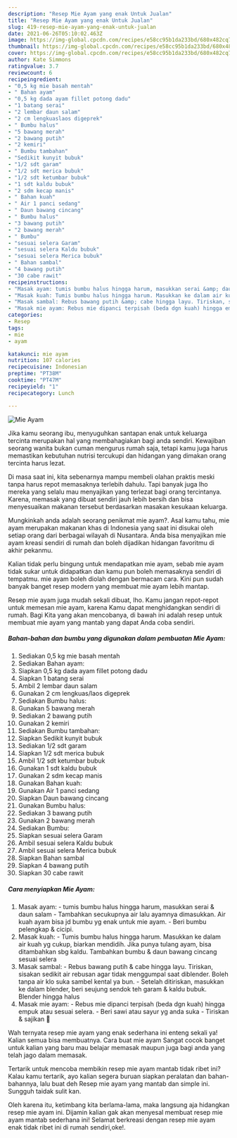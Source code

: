 ```yaml
---
description: "Resep Mie Ayam yang enak Untuk Jualan"
title: "Resep Mie Ayam yang enak Untuk Jualan"
slug: 419-resep-mie-ayam-yang-enak-untuk-jualan
date: 2021-06-26T05:10:02.463Z
image: https://img-global.cpcdn.com/recipes/e58cc95b1da233bd/680x482cq70/mie-ayam-foto-resep-utama.jpg
thumbnail: https://img-global.cpcdn.com/recipes/e58cc95b1da233bd/680x482cq70/mie-ayam-foto-resep-utama.jpg
cover: https://img-global.cpcdn.com/recipes/e58cc95b1da233bd/680x482cq70/mie-ayam-foto-resep-utama.jpg
author: Kate Simmons
ratingvalue: 3.7
reviewcount: 6
recipeingredient:
- "0,5 kg mie basah mentah"
- " Bahan ayam"
- "0,5 kg dada ayam fillet potong dadu"
- "1 batang serai"
- "2 lembar daun salam"
- "2 cm lengkuaslaos digeprek"
- " Bumbu halus"
- "5 bawang merah"
- "2 bawang putih"
- "2 kemiri"
- " Bumbu tambahan"
- "Sedikit kunyit bubuk"
- "1/2 sdt garam"
- "1/2 sdt merica bubuk"
- "1/2 sdt ketumbar bubuk"
- "1 sdt kaldu bubuk"
- "2 sdm kecap manis"
- " Bahan kuah"
- " Air 1 panci sedang"
- " Daun bawang cincang"
- " Bumbu halus"
- "3 bawang putih"
- "2 bawang merah"
- " Bumbu"
- "sesuai selera Garam"
- "sesuai selera Kaldu bubuk"
- "sesuai selera Merica bubuk"
- " Bahan sambal"
- "4 bawang putih"
- "30 cabe rawit"
recipeinstructions:
- "Masak ayam: tumis bumbu halus hingga harum, masukkan serai &amp; daun salam Tambahkan secukupnya air lalu ayamnya dimasukkan. Air kuah ayam bisa jd bumbu yg enak untuk mie ayam.  Beri bumbu pelengkap &amp; cicipi."
- "Masak kuah: Tumis bumbu halus hingga harum. Masukkan ke dalam air kuah yg cukup, biarkan mendidih. Jika punya tulang ayam, bisa ditambahkan sbg kaldu. Tambahkan bumbu &amp; daun bawang cincang sesuai selera"
- "Masak sambal: Rebus bawang putih &amp; cabe hingga layu. Tiriskan, sisakan sedikit air rebusan agar tidak menggumpal saat diblender. Boleh tanpa air klo suka sambel kental ya bun.  Setelah ditiriskan, masukkan ke dalam blender, beri seujung sendok teh garam &amp; kaldu bubuk. Blender hingga halus"
- "Masak mie ayam: Rebus mie dipanci terpisah (beda dgn kuah) hingga empuk atau sesuai selera. Beri sawi atau sayur yg anda suka Tiriskan &amp; sajikan 🥰"
categories:
- Resep
tags:
- mie
- ayam

katakunci: mie ayam 
nutrition: 107 calories
recipecuisine: Indonesian
preptime: "PT38M"
cooktime: "PT47M"
recipeyield: "1"
recipecategory: Lunch

---
```



![Mie Ayam](https://img-global.cpcdn.com/recipes/e58cc95b1da233bd/680x482cq70/mie-ayam-foto-resep-utama.jpg)

Jika kamu seorang ibu, menyuguhkan santapan enak untuk keluarga tercinta merupakan hal yang membahagiakan bagi anda sendiri. Kewajiban seorang  wanita bukan cuman mengurus rumah saja, tetapi kamu juga harus memastikan kebutuhan nutrisi tercukupi dan hidangan yang dimakan orang tercinta harus lezat.

Di masa  saat ini, kita sebenarnya mampu membeli olahan praktis meski tanpa harus repot memasaknya terlebih dahulu. Tapi banyak juga lho mereka yang selalu mau menyajikan yang terlezat bagi orang tercintanya. Karena, memasak yang dibuat sendiri jauh lebih bersih dan bisa menyesuaikan makanan tersebut berdasarkan masakan kesukaan keluarga. 



Mungkinkah anda adalah seorang penikmat mie ayam?. Asal kamu tahu, mie ayam merupakan makanan khas di Indonesia yang saat ini disukai oleh setiap orang dari berbagai wilayah di Nusantara. Anda bisa menyajikan mie ayam kreasi sendiri di rumah dan boleh dijadikan hidangan favoritmu di akhir pekanmu.

Kalian tidak perlu bingung untuk mendapatkan mie ayam, sebab mie ayam tidak sukar untuk didapatkan dan kamu pun boleh memasaknya sendiri di tempatmu. mie ayam boleh diolah dengan bermacam cara. Kini pun sudah banyak banget resep modern yang membuat mie ayam lebih mantap.

Resep mie ayam juga mudah sekali dibuat, lho. Kamu jangan repot-repot untuk memesan mie ayam, karena Kamu dapat menghidangkan sendiri di rumah. Bagi Kita yang akan mencobanya, di bawah ini adalah resep untuk membuat mie ayam yang mantab yang dapat Anda coba sendiri.

<!--inarticleads1-->

##### Bahan-bahan dan bumbu yang digunakan dalam pembuatan Mie Ayam:

1. Sediakan 0,5 kg mie basah mentah
1. Sediakan  Bahan ayam:
1. Siapkan 0,5 kg dada ayam fillet potong dadu
1. Siapkan 1 batang serai
1. Ambil 2 lembar daun salam
1. Gunakan 2 cm lengkuas/laos digeprek
1. Sediakan  Bumbu halus:
1. Gunakan 5 bawang merah
1. Sediakan 2 bawang putih
1. Gunakan 2 kemiri
1. Sediakan  Bumbu tambahan:
1. Siapkan Sedikit kunyit bubuk
1. Sediakan 1/2 sdt garam
1. Siapkan 1/2 sdt merica bubuk
1. Ambil 1/2 sdt ketumbar bubuk
1. Gunakan 1 sdt kaldu bubuk
1. Gunakan 2 sdm kecap manis
1. Gunakan  Bahan kuah:
1. Gunakan  Air 1 panci sedang
1. Siapkan  Daun bawang cincang
1. Gunakan  Bumbu halus:
1. Sediakan 3 bawang putih
1. Gunakan 2 bawang merah
1. Sediakan  Bumbu:
1. Siapkan sesuai selera Garam
1. Ambil sesuai selera Kaldu bubuk
1. Ambil sesuai selera Merica bubuk
1. Siapkan  Bahan sambal
1. Siapkan 4 bawang putih
1. Siapkan 30 cabe rawit




<!--inarticleads2-->

##### Cara menyiapkan Mie Ayam:

1. Masak ayam: - tumis bumbu halus hingga harum, masukkan serai &amp; daun salam - Tambahkan secukupnya air lalu ayamnya dimasukkan. Air kuah ayam bisa jd bumbu yg enak untuk mie ayam.  - Beri bumbu pelengkap &amp; cicipi.
1. Masak kuah: - Tumis bumbu halus hingga harum. Masukkan ke dalam air kuah yg cukup, biarkan mendidih. Jika punya tulang ayam, bisa ditambahkan sbg kaldu. Tambahkan bumbu &amp; daun bawang cincang sesuai selera
1. Masak sambal: - Rebus bawang putih &amp; cabe hingga layu. Tiriskan, sisakan sedikit air rebusan agar tidak menggumpal saat diblender. Boleh tanpa air klo suka sambel kental ya bun.  - Setelah ditiriskan, masukkan ke dalam blender, beri seujung sendok teh garam &amp; kaldu bubuk. Blender hingga halus
1. Masak mie ayam: - Rebus mie dipanci terpisah (beda dgn kuah) hingga empuk atau sesuai selera. - Beri sawi atau sayur yg anda suka - Tiriskan &amp; sajikan 🥰




Wah ternyata resep mie ayam yang enak sederhana ini enteng sekali ya! Kalian semua bisa membuatnya. Cara buat mie ayam Sangat cocok banget untuk kalian yang baru mau belajar memasak maupun juga bagi anda yang telah jago dalam memasak.

Tertarik untuk mencoba membikin resep mie ayam mantab tidak ribet ini? Kalau kamu tertarik, ayo kalian segera buruan siapkan peralatan dan bahan-bahannya, lalu buat deh Resep mie ayam yang mantab dan simple ini. Sungguh taidak sulit kan. 

Oleh karena itu, ketimbang kita berlama-lama, maka langsung aja hidangkan resep mie ayam ini. Dijamin kalian gak akan menyesal membuat resep mie ayam mantab sederhana ini! Selamat berkreasi dengan resep mie ayam enak tidak ribet ini di rumah sendiri,oke!.

